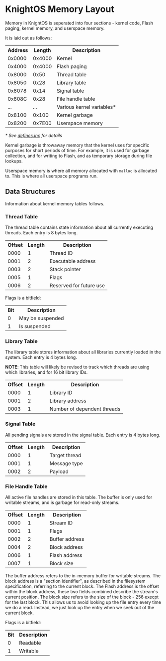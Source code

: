 # KnightOS Memory Layout

Memory in KnightOS is seperated into four sections - kernel code, Flash paging, kernel memory, and userspace memory.

It is laid out as follows:

<table>
    <th>Address</th><th>Length</th><th>Description</th>
    <tr><td>0x0000</td><td>0x4000</td><td>Kernel</td></tr>
    <tr><td>0x4000</td><td>0x4000</td><td>Flash paging</td></tr>
    <tr><td>0x8000</td><td>0x50</td><td>Thread table</td></tr>
    <tr><td>0x8050</td><td>0x28</td><td>Library table</td></tr>
    <tr><td>0x8078</td><td>0x14</td><td>Signal table</td></tr>
    <tr><td>0x808C</td><td>0x28</td><td>File handle table</td></tr>
    <tr><td>...</td><td>...</td><td>Various kernel variables*</td></tr>
    <tr><td>0x8100</td><td>0x100</td><td>Kernel garbage</td></tr>
    <tr><td>0x8200</td><td>0x7E00</td><td>Userspace memory</td></tr>
</table>

<em>* See <a href="https://github.com/SirCmpwn/KnightOS/blob/master/inc/defines.inc#L66">defines.inc</a> for details</em>

Kernel garbage is throwaway memory that the kernel uses for specific purposes for short periods of time. For example, it is used
for garbage collection, and for writing to Flash, and as temporary storage during file lookups.

Userspace memory is where all memory allocated with `malloc` is allocated to. This is where all userspace programs run.

## Data Structures

Information about kernel memory tables follows.

### Thread Table

The thread table contains state information about all currently executing threads. Each entry is 8 bytes long.

<table>
    <th>Offset</th><th>Length</th><th>Description</th>
    <tr><td>0000</td><td>1</td><td>Thread ID</td></tr>
    <tr><td>0001</td><td>2</td><td>Executable address</td></tr>
    <tr><td>0003</td><td>2</td><td>Stack pointer</td></tr>
    <tr><td>0005</td><td>1</td><td>Flags</td></tr>
    <tr><td>0006</td><td>2</td><td>Reserved for future use</td></tr>
</table>

Flags is a bitfield:

<table>
    <th>Bit</th><th>Description</th>
    <tr><td>0</td><td>May be suspended</td></tr>
    <tr><td>1</td><td>Is suspended</td></tr>
</table>

### Library Table

The library table stores information about all libraries currently loaded in the system. Each entry is 4 bytes long.

**NOTE**: This table will likely be revised to track which threads are using which libraries, and for 16 bit library IDs.

<table>
    <th>Offset</th><th>Length</th><th>Description</th>
    <tr><td>0000</td><td>1</td><td>Library ID</td></tr>
    <tr><td>0001</td><td>2</td><td>Library address</td></tr>
    <tr><td>0003</td><td>1</td><td>Number of dependent threads</td></tr>
</table>

### Signal Table

All pending signals are stored in the signal table. Each entry is 4 bytes long.

<table>
    <th>Offset</th><th>Length</th><th>Description</th>
    <tr><td>0000</td><td>1</td><td>Target thread</td></tr>
    <tr><td>0001</td><td>1</td><td>Message type</td></tr>
    <tr><td>0002</td><td>2</td><td>Payload</td></tr>
</table>

### File Handle Table

All active file handles are stored in this table. The buffer is only used for writable streams, and is garbage for read-only streams.

<table>
    <th>Offset</th><th>Length</th><th>Description</th>
    <tr><td>0000</td><td>1</td><td>Stream ID</td></tr>
    <tr><td>0001</td><td>1</td><td>Flags</td></tr>
    <tr><td>0002</td><td>2</td><td>Buffer address</td></tr>
    <tr><td>0004</td><td>2</td><td>Block address</td></tr>
    <tr><td>0006</td><td>1</td><td>Flash address</td></tr>
    <tr><td>0007</td><td>1</td><td>Block size</td></tr>
</table>

The buffer address refers to the in-memory buffer for writable streams. The block address is a "section identifier", as described in the
filesystem specification, referring to the current block. The Flash address is the offset within the block address, these two fields combined
describe the stream's current position. The block size refers to the size of the block - 256 execpt for the last block. This allows us to
avoid looking up the file entry every time we do a read. Instead, we just look up the entry when we seek out of the current block.

Flags is a bitfield:

<table>
    <th>Bit</th><th>Description</th>
    <tr><td>0</td><td>Readable</td></tr>
    <tr><td>1</td><td>Writable</td></tr>
</table>